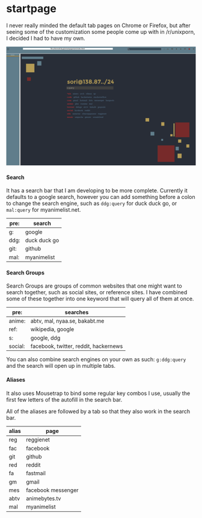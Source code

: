 # startpage

I never really minded the default tab pages on Chrome or Firefox, but after seeing some of the customization some people come up with in /r/unixporn, I decided I had to have my own.

![Main Page](/screenshots/background.png)

#### Search

It has a search bar that I am developing to be more complete. Currently it defaults to a google search, however you can add something before a colon to change the search engine, such as ```ddg:query``` for duck duck go, or ```mal:query``` for myanimelist.net.

| pre: | search             |
|------|--------------------|
| g:   | google             |
| ddg: | duck duck go       |
| git: | github             |
| mal: | myanimelist        |

#### Search Groups
Search Groups are groups of common websites that one might want to search together, such as social sites, or reference sites. I have combined some of these together into one keyword that will query all of them at once.

| pre:  | searches           |
|-------|--------------------|
|anime: | abtv, mal, nyaa.se, bakabt.me|
| ref:  | wikipedia, google|
|   s:  | google, ddg         |
|social:| facebook, twitter, reddit, hackernews|


You can also combine search engines on your own as such: ```g:ddg:query``` and the search will open up in multiple tabs.


#### Aliases
It also uses Mousetrap to bind some regular key combos I use, usually the first few letters of the autofill in the search bar.

All of the aliases are followed by a tab so that they also work in the search bar.

| alias| page               |
|------|--------------------|
| reg  | reggienet          |
| fac  | facebook           |
| git  | github             |
| red  | reddit             |
| fa   | fastmail           |
| gm   | gmail              |
| mes  | facebook messenger |
| abtv | animebytes.tv      |
| mal  | myanimelist        |


